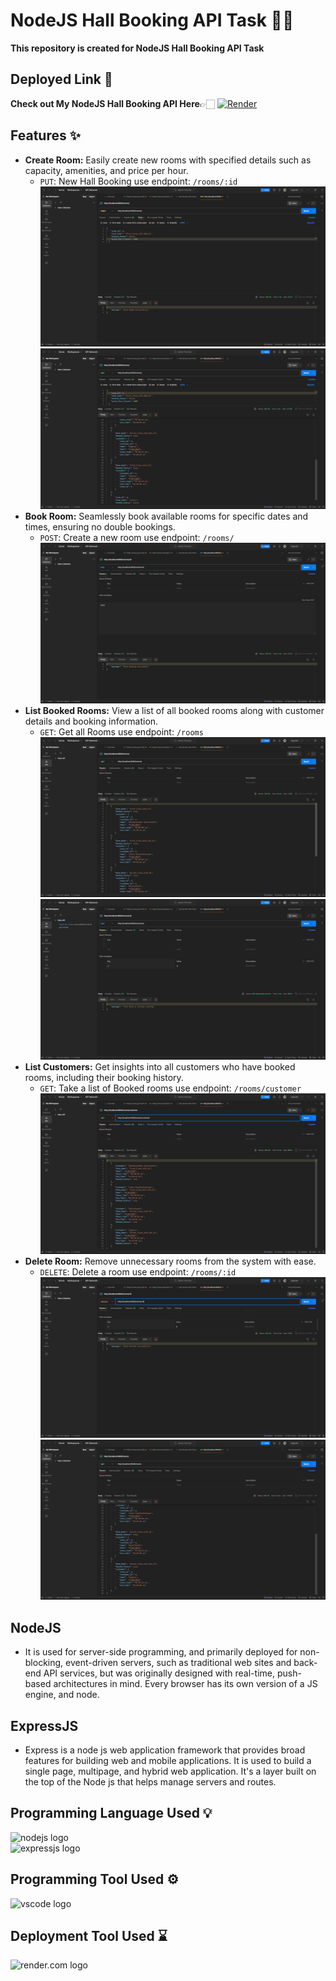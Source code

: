 # NodeJS Hall Booking API Task 🏫📅

**This repository is created for NodeJS Hall Booking API Task** 

## Deployed Link 🔗
  **Check out My NodeJS Hall Booking API Here**👉🏻 [![Render](https://img.shields.io/badge/Render-%46E3B7.svg?style=for-the-badge&logo=render&logoColor=white)](https://nodejstask-2.onrender.com)

## Features ✨

- **Create Room:** Easily create new rooms with specified details such as capacity, amenities, and price per hour.
    - `PUT`: New Hall Booking use endpoint: `/rooms/:id`      
![alt text](<Output Screenshots/Screenshot (316).png>)
![alt text](<Output Screenshots/Screenshot (317).png>)
- **Book Room:** Seamlessly book available rooms for specific dates and times, ensuring no double bookings.
    - `POST`: Create a new room use endpoint: `/rooms/`
![alt text](<Output Screenshots/Screenshot (315).png>)
- **List Booked Rooms:** View a list of all booked rooms along with customer details and booking information.
    - `GET`: Get all Rooms use endpoint: `/rooms` 
![alt text](<Output Screenshots/Screenshot (313).png>)
![alt text](<Output Screenshots/Screenshot (309).png>)
- **List Customers:** Get insights into all customers who have booked rooms, including their booking history.
    - `GET`: Take a list of Booked rooms use endpoint: `/rooms/customer` 
![alt text](<Output Screenshots/Screenshot (314).png>)
- **Delete Room:** Remove unnecessary rooms from the system with ease.
   - `DELETE`: Delete a room use endpoint: `/rooms/:id`
![alt text](<Output Screenshots/Screenshot (320).png>)
![alt text](<Output Screenshots/Screenshot (319).png>)
## NodeJS
  - It is used for server-side programming, and primarily deployed for non-blocking, event-driven servers, such as traditional web sites and back-end API services, but was originally designed with real-time, push-based architectures in mind. Every browser has its own version of a JS engine, and node.

## ExpressJS
  - Express is a node js web application framework that provides broad features for building web and mobile applications. It is used to build a single page, multipage, and hybrid web application. It's a layer built on the top of the Node js that helps manage servers and routes.

## Programming Language Used 💡
    
  <div align="left">
  <img src="https://www.svgrepo.com/show/376337/node-js.svg" height="100" alt="nodejs logo"  />
  <img width="50" />
  </div>

  <div align="left">
  <img src="https://www.svgrepo.com/show/353724/express.svg" height="100" alt="expressjs logo"  />
  <img width="50" />
  </div>

## Programming Tool Used ⚙️

  <div align="left">
  <img src="https://www.svgrepo.com/show/354522/visual-studio-code.svg" height="100" alt="vscode logo"  />
  <img width="30" />
  </div>
    

## Deployment Tool Used ⌛

  <div align="left">
  <img src="https://global.discourse-cdn.com/business6/uploads/render/original/2X/a/ad2cd49c57c27455f695b61f3f8a01571697b336.svg" height="100" alt="render.com logo"  />
  <img width="30" />
  </div>